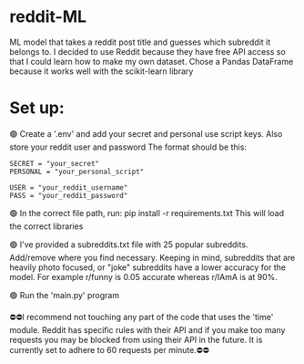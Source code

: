 # reddit-ML
ML model that takes a reddit post title and guesses which subreddit it belongs to.
I decided to use Reddit because they have free API access so that I could learn how to make my own dataset. 
Chose a Pandas DataFrame because it works well with the scikit-learn library 

<h1>Set up:</h1>

🟢 Create a '.env' and add your secret and personal use script keys. Also store your reddit user and password
    The format should be this:

    SECRET = "your_secret"
    PERSONAL = "your_personal_script"

    USER = "your_reddit_username"
    PASS = "your_reddit_password"

🟢 In the correct file path, run: pip install -r requirements.txt
    This will load the correct libraries
    
🟢 I've provided a subreddits.txt file with 25 popular subreddits. Add/remove where you find necessary. Keeping in mind, subreddits that are heavily photo focused, or "joke" subreddits have a lower
accuracy for the model. For example r/funny is 0.05 accurate whereas r/IAmA is at 90%. 

🟢 Run the 'main.py' program

⛔⛔I recommend not touching any part of the code that uses the 'time' module. Reddit has specific rules with their API and if you make too many requests 
you may be blocked from using their API in the future. It is currently set to adhere to 60 requests per minute.⛔⛔
